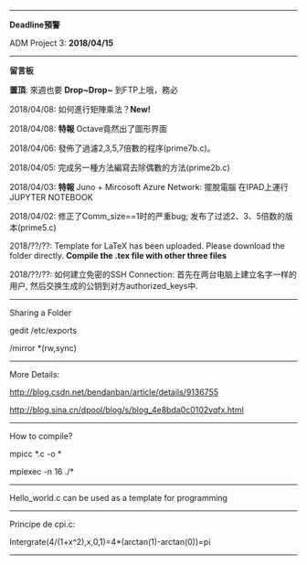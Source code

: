 --------------------------
**Deadline預警**

ADM Project 3: **2018/04/15**

--------------------------
**留言板**

**置頂**: 來週也要 **Drop\~Drop\~** 到FTP上哦，務必

2018/04/08: 如何進行矩陣乘法？**New!**  

2018/04/08: **特報** Octave竟然出了圖形界面

2018/04/06: 發佈了過濾2,3,5,7倍數的程序(prime7b.c)。

2018/04/05: 完成另一種方法編寫去除偶數的方法(prime2b.c)

2018/04/03: **特報** Juno + Mircosoft Azure Network: 擺脫電腦 在IPAD上運行JUPYTER NOTEBOOK

2018/04/02: 修正了Comm_size==1时的严重bug; 发布了过滤2、3、5倍数的版本(prime5.c)

2018/??/??: Template for LaTeX has been uploaded. Please download the folder directly. **Compile the .tex file with other three files**

2018/??/??: 如何建立免密的SSH Connection: 首先在两台电脑上建立名字一样的用户, 然后交换生成的公钥到对方authorized_keys中.

------------------------------

Sharing a Folder

gedit /etc/exports

/mirror *(rw,sync)

-------------------------------

More Details:

http://blog.csdn.net/bendanban/article/details/9136755

http://blog.sina.cn/dpool/blog/s/blog_4e8bda0c0102vqfx.html

-------------------------------
How to compile?

mpicc *.c -o *

mpiexec -n 16 ./*

------------------------------

Hello_world.c can be used as a template for programming

------------------------------

Principe de cpi.c:

Intergrate(4/(1+x^2),x,0,1)=4*(arctan(1)-arctan(0))=pi

------------------------------

